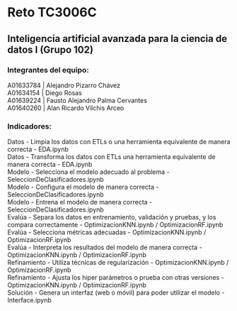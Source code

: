 # Reto TC3006C

## Inteligencia artificial avanzada para la ciencia de datos I (Grupo 102)

### Integrantes del equipo:  <br />
A01633784 | Alejandro Pizarro Chávez <br />
A01634154 | Diego Rosas <br />
A01639224 | Fausto Alejandro Palma Cervantes <br />
A01640260 | Alan Ricardo Vilchis Arceo

### Indicadores:  <br />
Datos - Limpia los datos con ETLs o una herramienta equivalente de manera correcta -	EDA.ipynb <br />
Datos - Transforma los datos con ETLs una herramienta equivalente de manera correcta -	EDA.ipynb <br />
Modelo - Selecciona el modelo adecuado al problema	-	SeleccionDeClasificadores.ipynb <br />
Modelo - Configura el modelo de manera correcta	-	SeleccionDeClasificadores.ipynb <br />
Modelo - Entrena el modelo de manera correcta	-	SeleccionDeClasificadores.ipynb <br />
Evalúa - Separa los datos en entrenamiento, validación y pruebas, y los compara correctamente -	OptimizacionKNN.ipynb / OptimizacionRF.ipynb <br />
Evalúa - Selecciona métricas adecuadas	-	OptimizacionKNN.ipynb / OptimizacionRF.ipynb <br />
Evalúa - Interpreta los resultados del modelo de manera correcta -	OptimizacionKNN.ipynb / OptimizacionRF.ipynb <br />
Refinamiento - Utiliza técnicas de regularización	 -	OptimizacionKNN.ipynb / OptimizacionRF.ipynb <br />
Refinamiento - Ajusta los hiper parámetros o prueba con otras versiones	-	OptimizacionKNN.ipynb / OptimizacionRF.ipynb <br />
Solución - Genera un interfaz (web o móvil) para poder utilizar el modelo -	Interface.ipynb

